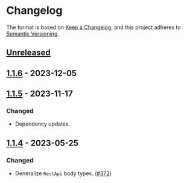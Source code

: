 # Changelog

The format is based on [Keep a Changelog](https://keepachangelog.com/en/1.1.0/), and this project adheres to
[Semantic Versioning](https://semver.org/spec/v2.0.0.html).

## [Unreleased]


## [1.1.6] - 2023-12-05


## [1.1.5] - 2023-11-17

### Changed

- Dependency updates.

## [1.1.4] - 2023-05-25

### Changed

- Generalize `RestApi` body types. ([#372](https://github.com/forcedotcom/sf-fx-runtime-java/pull/372))

[unreleased]: https://github.com/forcedotcom/sf-fx-runtime-java/compare/v1.1.6...HEAD
[1.1.6]: https://github.com/forcedotcom/sf-fx-runtime-java/compare/v1.1.5...v1.1.6
[1.1.5]: https://github.com/forcedotcom/sf-fx-runtime-java/compare/v1.1.4...v1.1.5
[1.1.4]: https://github.com/forcedotcom/sf-fx-runtime-java/compare/v1.1.3...v1.1.4
